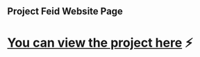 ## Project Feid Website Page

# [You can view the project here](https://project-feid-website-page.vercel.app/) ⚡️ 

